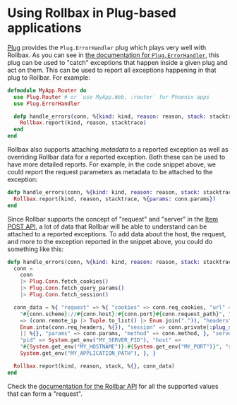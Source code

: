 # Using Rollbax in Plug-based applications

[Plug](https://github.com/elixir-lang/plug) provides the `Plug.ErrorHandler` plug which plays very well with Rollbax. As you can see in [the documentation for `Plug.ErrorHandler`](https://hexdocs.pm/plug/Plug.ErrorHandler.html), this plug can be used to "catch" exceptions that happen inside a given plug and act on them. This can be used to report all exceptions happening in that plug to Rollbar. For example:

```elixir
defmodule MyApp.Router do
  use Plug.Router # or `use MyApp.Web, :router` for Phoenix apps
  use Plug.ErrorHandler

  defp handle_errors(conn, %{kind: kind, reason: reason, stack: stacktrace}) do
    Rollbax.report(kind, reason, stacktrace)
  end
end
```

Rollbax also supports attaching *metadata* to a reported exception as well as overriding Rollbar data for a reported exception. Both these can be used to have more detailed reports. For example, in the code snippet above, we could report the request parameters as metadata to be attached to the exception:

```elixir
defp handle_errors(conn, %{kind: kind, reason: reason, stack: stacktrace}) do
  Rollbax.report(kind, reason, stacktrace, %{params: conn.params})
end
```

Since Rollbar supports the concept of "request" and "server" in the [Item POST API](https://rollbar.com/docs/api/items_post/), a lot of data that Rollbar will be able to understand can be attached to a reported exceptions. To add data about the host, the request, and more to the exception reported in the snippet above, you could do something like this:

```elixir
defp handle_errors(conn, %{kind: kind, reason: reason, stack: stacktrace}) do
  conn =
    conn
    |> Plug.Conn.fetch_cookies()
    |> Plug.Conn.fetch_query_params()
    |> Plug.Conn.fetch_session()

  conn_data = %{ "request" => %{ "cookies" => conn.req_cookies, "url" =>
    "#{conn.scheme}://#{conn.host}:#{conn.port}#{conn.request_path}", "user_ip"
    => (conn.remote_ip |> Tuple.to_list() |> Enum.join(".")), "headers" =>
    Enum.into(conn.req_headers, %{}), "session" => conn.private[:plug_session]
    || %{}, "params" => conn.params, "method" => conn.method, }, "server" => %{
    "pid" => System.get_env("MY_SERVER_PID"), "host" =>
    "#{System.get_env("MY_HOSTNAME")}:#{System.get_env("MY_PORT")}", "root" =>
    System.get_env("MY_APPLICATION_PATH"), }, }

  Rollbax.report(kind, reason, stack, %{}, conn_data)
end
```

Check the [documentation for the Rollbar API](https://rollbar.com/docs/api/items_post/) for all the supported values that can form a "request".
